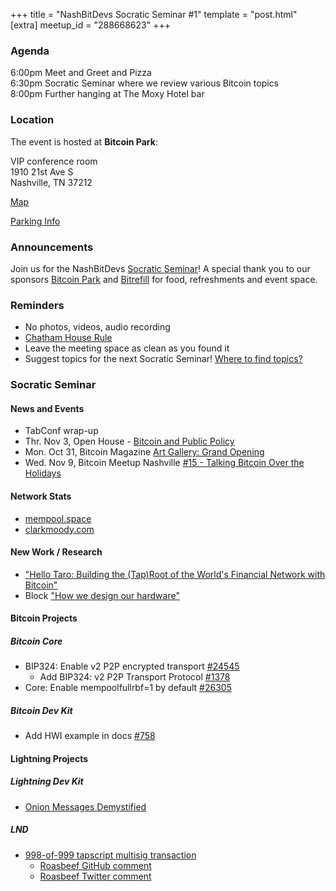 +++
title = "NashBitDevs Socratic Seminar #1"
template = "post.html"
[extra]
meetup_id = "288668623"
+++

### Agenda

6:00pm Meet and Greet and Pizza  
6:30pm Socratic Seminar where we review various Bitcoin topics   
8:00pm Further hanging at The Moxy Hotel bar  

### Location

The event is hosted at **Bitcoin Park**:

VIP conference room   
1910 21st Ave S  
Nashville, TN  37212  

[Map](https://www.google.com/maps/place/1910+21st+Ave+S,+Nashville,+TN+37212/@36.1347819,-86.8029863,17z/data=!3m1!4b1!4m5!3m4!1s0x8864669fea1ce71d:0xdc34986293b94f39!8m2!3d36.1347819!4d-86.8007923)  

[Parking Info](/about/bitcoinpark-parking)  

### Announcements

Join us for the NashBitDevs [Socratic Seminar](/about)! A special thank you to our 
sponsors [Bitcoin Park](https://bitcoinpark.co/) and [Bitrefill](https://bitrefill.com/)
for food, refreshments and event space.

### Reminders

   - No photos, videos, audio recording
   - [Chatham House Rule](https://www.chathamhouse.org/about-us/chatham-house-rule)
   - Leave the meeting space as clean as you found it
   - Suggest topics for the next Socratic Seminar! [Where to find topics?](/about/find-topics)

### Socratic Seminar

#### News and Events

  - TabConf wrap-up
  - Thr. Nov 3, Open House - [Bitcoin and Public Policy](https://www.meetup.com/bitcoinpark/events/287981464/)
  - Mon. Oct 31, Bitcoin Magazine [Art Gallery: Grand Opening](https://www.meetup.com/nashbitcoiners/events/289259871/)
  - Wed. Nov 9, Bitcoin Meetup Nashville [#15 - Talking Bitcoin Over the Holidays](https://www.meetup.com/nashbitcoiners/events/288725249/)

#### Network Stats

  - [mempool.space](https://mempool.space/)
  - [clarkmoody.com](https://bitcoin.clarkmoody.com/dashboard/)
  
#### New Work / Research

  - ["Hello Taro: Building the (Tap)Root of the World's Financial Network with Bitcoin"](https://lightning.engineering/posts/2022-9-28-taro-launch/)
  - Block ["How we design our hardware"](https://wallet.build/how-we-design-our-hardware/)
  
#### Bitcoin Projects

##### Bitcoin Core

 - BIP324: Enable v2 P2P encrypted transport [#24545](https://github.com/bitcoin/bitcoin/pull/24545)
    - Add BIP324: v2 P2P Transport Protocol [#1378](https://github.com/bitcoin/bips/pull/1378)
 - Core:  Enable mempoolfullrbf=1 by default [#26305](https://github.com/bitcoin/bitcoin/pull/26305)

##### Bitcoin Dev Kit

  - Add HWI example in docs [#758](https://github.com/bitcoindevkit/bdk/pull/758)

#### Lightning Projects
     
##### Lightning Dev Kit

   - [Onion Messages Demystified](https://lightningdevkit.org/blog/onion-messages-demystified/)

##### LND

  - [998-of-999 tapscript multisig transaction](https://twitter.com/brqgoo/status/1579216353780957185)
    - [Roasbeef GitHub comment](https://github.com/lightningnetwork/lnd/issues/7002#issuecomment-1272654613)
    - [Roasbeef Twitter comment](https://twitter.com/roasbeef/status/1579276764529860610)
